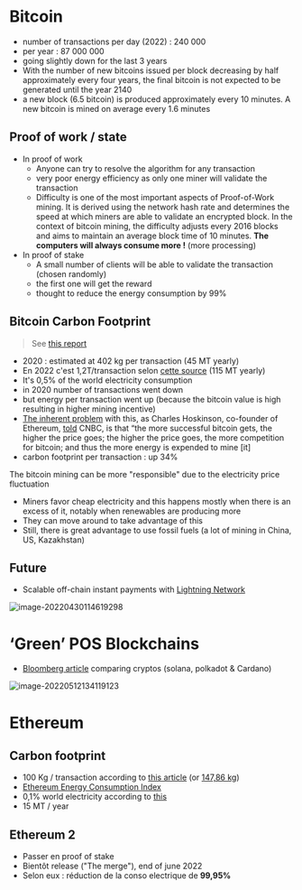 # Bitcoin

- number of transactions per day (2022) : 240 000
- per year : 87 000 000
- going slightly down for the last 3 years
- With the number of new bitcoins issued per block decreasing by half approximately every four years, the final bitcoin is not expected to be generated until the year 2140
-  a new block (6.5 bitcoin) is produced approximately every 10 minutes. A new bitcoin is mined on average every 1.6 minutes

## Proof of work / state

- In proof of work
  - Anyone can try to resolve the algorithm for any transaction
  - very poor energy efficiency as only one miner will validate the transaction
  - Difficulty is one of the most important aspects of Proof-of-Work mining. It is derived using the network hash rate and determines the speed at which miners are able to validate an encrypted block. In the context of bitcoin mining, the difficulty adjusts every 2016 blocks and aims to maintain an average block time of 10 minutes. **The computers will always consume more !** (more processing)
- In proof of stake
  - A small number of clients will be able to validate the transaction (chosen randomly)
  - the first one will get the reward
  - thought to reduce the energy consumption by 99%

## Bitcoin Carbon Footprint

> See [this report](https://www.dnb.nl/media/1ftd2xjl/the-carbon-footprint-of-bitcoin.pdf)

- 2020 : estimated at 402 kg per transaction (45 MT yearly)
- En 2022 c'est 1,2T/transaction selon [cette source](https://digiconomist.net/bitcoin-energy-consumption) (115 MT yearly)
- It's 0,5% of the world electricity consumption
- in 2020 number of transactions went down
- but energy per transaction went up (because the bitcoin value is high resulting in higher mining incentive) 
- [The inherent problem](https://www.downtoearth.org.in/blog/environment/as-cryptocurrency-becomes-mainstream-its-carbon-footprint-can-t-be-ignored-81118) with this, as Charles Hoskinson, co-founder of Ethereum, [told](https://www.cnbc.com/2021/02/05/bitcoin-btc-surge-renews-worries-about-its-massive-carbon-footprint.html) CNBC, is that “the more successful bitcoin gets, the higher the price goes; the higher the price goes, the more competition for bitcoin; and thus the more energy is expended to mine [it]
- carbon footprint per transaction : up 34%

The bitcoin mining can be more "responsible" due to the electricity price fluctuation

- Miners favor cheap electricity and this happens mostly when there is an excess of it, notably when renewables are producing more
- They can move around to take advantage of this
- Still, there is great advantage to use fossil fuels (a lot of mining in China, US, Kazakhstan)

## Future

- Scalable off-chain instant payments with [Lightning Network](https://lightning.network/lightning-network-paper.pdf)

![image-20220430114619298](https://raw.githubusercontent.com/lebrunthibault/images_bucket/master/img/image-20220430114619298.png?token=AEHIPTLIMCJ6Z7GNLEQZI6LCNUCZ6)



# ‘Green’ POS Blockchains

- [Bloomberg article]() comparing cryptos (solana, polkadot & Cardano)

![image-20220512134119123](https://raw.githubusercontent.com/lebrunthibault/images_bucket/master/img/image-20220512134119123.png?token=AEHIPTLO7DBVVGNC34NEVMDCPTZJY)



# Ethereum

## Carbon footprint

- 100 Kg / transaction according to [this article](https://www.downtoearth.org.in/blog/environment/as-cryptocurrency-becomes-mainstream-its-carbon-footprint-can-t-be-ignored-81118) (or [147,86 kg](https://forkast.news/ethereum-save-with-proof-of-stake/))
- [Ethereum Energy Consumption Index](https://digiconomist.net/ethereum-energy-consumption/)
- 0,1% world electricity according to [this](https://kylemcdonald.github.io/ethereum-emissions/)
- 15 MT / year

## Ethereum 2

- Passer en proof of stake
- Bientôt release ("The merge"), end of june 2022
- Selon eux : réduction de la conso electrique de **99,95%**